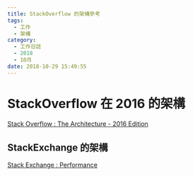 ```yaml
---
title: StackOverflow 的架構參考
tags:
  - 工作
  - 架構
category:
  - 工作日誌
  - 2018
  - 10月
date: 2018-10-29 15:49:55
---
```

# StackOverflow 在 2016 的架構 #

[Stack Overflow : The Architecture - 2016 Edition](https://nickcraver.com/blog/2016/02/17/stack-overflow-the-architecture-2016-edition/)  

## StackExchange 的架構 ##

[Stack Exchange : Performance](https://stackexchange.com/performance)  